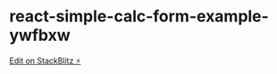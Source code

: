 # react-simple-calc-form-example-ywfbxw

[Edit on StackBlitz ⚡️](https://stackblitz.com/edit/react-simple-calc-form-example-ywfbxw)